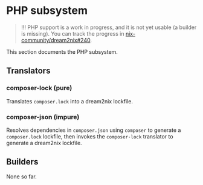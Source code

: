 # PHP subsystem

> !!! PHP support is a work in progress, and it is not yet usable (a
> builder is missing). You can track the progress in
> [nix-community/dream2nix#240](https://github.com/nix-community/dream2nix/issues/240).

This section documents the PHP subsystem.

## Translators

### composer-lock (pure)

Translates `composer.lock` into a dream2nix lockfile.

### composer-json (impure)

Resolves dependencies in `composer.json` using `composer` to generate a
`composer.lock` lockfile, then invokes the `composer-lock` translator to
generate a dream2nix lockfile.

## Builders

None so far.
